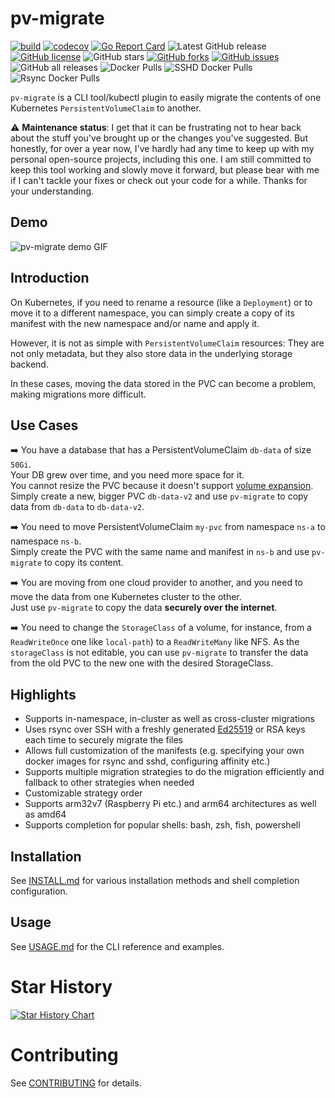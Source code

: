 # pv-migrate

[![build](https://github.com/utkuozdemir/pv-migrate/actions/workflows/build.yml/badge.svg)](https://github.com/utkuozdemir/pv-migrate/actions/workflows/build.yml)
[![codecov](https://codecov.io/gh/utkuozdemir/pv-migrate/branch/master/graph/badge.svg?token=41ULBTVG7X)](https://codecov.io/gh/utkuozdemir/pv-migrate)
[![Go Report Card](https://goreportcard.com/badge/github.com/utkuozdemir/pv-migrate)](https://goreportcard.com/report/github.com/utkuozdemir/pv-migrate)
![Latest GitHub release](https://img.shields.io/github/release/utkuozdemir/pv-migrate.svg)
[![GitHub license](https://img.shields.io/github/license/utkuozdemir/pv-migrate)](https://github.com/utkuozdemir/pv-migrate/blob/master/LICENSE)
![GitHub stars](https://img.shields.io/github/stars/utkuozdemir/pv-migrate.svg?label=github%20stars)
[![GitHub forks](https://img.shields.io/github/forks/utkuozdemir/pv-migrate)](https://github.com/utkuozdemir/pv-migrate/network)
[![GitHub issues](https://img.shields.io/github/issues/utkuozdemir/pv-migrate)](https://github.com/utkuozdemir/pv-migrate/issues)
![GitHub all releases](https://img.shields.io/github/downloads/utkuozdemir/pv-migrate/total)
![Docker Pulls](https://img.shields.io/docker/pulls/utkuozdemir/pv-migrate)
![SSHD Docker Pulls](https://img.shields.io/docker/pulls/utkuozdemir/pv-migrate-sshd?label=sshd%20-%20docker%20pulls)
![Rsync Docker Pulls](https://img.shields.io/docker/pulls/utkuozdemir/pv-migrate-rsync?label=rsync%20-%20docker%20pulls)

`pv-migrate` is a CLI tool/kubectl plugin to easily migrate 
the contents of one Kubernetes `PersistentVolumeClaim` to another.

⚠️ **Maintenance status**:
I get that it can be frustrating not to hear back about the stuff you've brought up or the changes you've suggested. But honestly, for over a year now, I've hardly had any time to keep up with my personal open-source projects, including this one. I am still committed to keep this tool working and slowly move it forward, but please bear with me if I can't tackle your fixes or check out your code for a while. Thanks for your understanding.


## Demo

![pv-migrate demo GIF](img/demo.gif)

## Introduction

On Kubernetes, if you need to rename a resource (like a `Deployment`) or to move it to a different namespace, 
you can simply create a copy of its manifest with the new namespace and/or name and apply it.

However, it is not as simple with `PersistentVolumeClaim` resources: They are not only metadata,
but they also store data in the underlying storage backend.

In these cases, moving the data stored in the PVC can become a problem, making migrations more difficult.

## Use Cases

:arrow_right: You have a database that has a PersistentVolumeClaim `db-data` of size `50Gi`.  
Your DB grew over time, and you need more space for it.  
You cannot resize the PVC because it doesn't support [volume expansion](https://kubernetes.io/blog/2018/07/12/resizing-persistent-volumes-using-kubernetes/).  
Simply create a new, bigger PVC `db-data-v2` and use `pv-migrate` to copy data from `db-data` to `db-data-v2`.


:arrow_right: You need to move PersistentVolumeClaim `my-pvc`  from namespace `ns-a` to namespace `ns-b`.  
Simply create the PVC with the same name and manifest in `ns-b` and use `pv-migrate` to copy its content.


:arrow_right: You are moving from one cloud provider to another, 
and you need to move the data from one Kubernetes cluster to the other.  
Just use `pv-migrate` to copy the data **securely over the internet**.

:arrow_right: You need to change the `StorageClass` of a volume, for instance,
from a `ReadWriteOnce` one like `local-path`) to a `ReadWriteMany` like NFS.
As the `storageClass` is not editable, you can use `pv-migrate` to transfer
the data from the old PVC to the new one with the desired StorageClass.

## Highlights

- Supports in-namespace, in-cluster as well as cross-cluster migrations
- Uses rsync over SSH with a freshly generated [Ed25519](https://en.wikipedia.org/wiki/EdDSA) 
  or RSA keys each time to securely migrate the files
- Allows full customization of the manifests (e.g. specifying your own docker images for rsync and sshd, configuring affinity etc.)
- Supports multiple migration strategies to do the migration efficiently and fallback to other strategies when needed
- Customizable strategy order
- Supports arm32v7 (Raspberry Pi etc.) and arm64 architectures as well as amd64
- Supports completion for popular shells: bash, zsh, fish, powershell

## Installation

See [INSTALL.md](INSTALL.md) for various installation methods and shell completion configuration.

## Usage

See [USAGE.md](USAGE.md) for the CLI reference and examples.


# Star History

[![Star History Chart](https://api.star-history.com/svg?repos=utkuozdemir/pv-migrate&type=Date)](https://star-history.com/#utkuozdemir/pv-migrate&Date)

# Contributing

See [CONTRIBUTING](CONTRIBUTING.md) for details.
